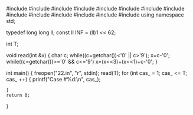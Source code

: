 #include <iostream>
#include <vector>
#include <cstdlib>
#include <ctime>
#include <cstdio>
#include <cstring>
#include <cmath>
#include <iostream>
#include <string>
#include <set>
#include <utility>
#include <algorithm>
#include <map>
#include <deque>
using namespace std;

typedef long long ll;
const ll INF = (ll)1 << 62;

int T;

void read(int &x)
{
    char c;
    while((c=getchar())<'0' || c>'9');
    x=c-'0';
    while((c=getchar())>='0' && c<='9') x=(x<<3)+(x<<1)+c-'0';
}




int main()
{
    freopen("22.in", "r", stdin);
    read(T);
    for (int cas_ = 1; cas_ <= T; cas_ ++)
    {
        printf("Case #%d:\n", cas_);

    }
    return 0;
}
